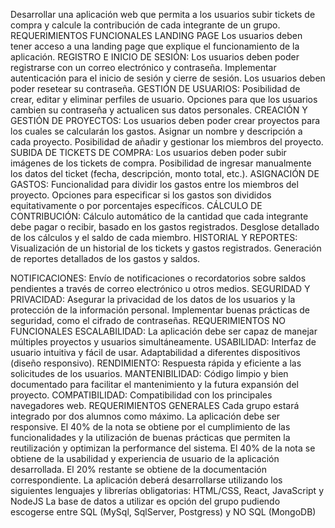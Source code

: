 Desarrollar una aplicación web que permita a los usuarios subir tickets de compra y calcule la contribución de cada integrante de un grupo.
REQUERIMIENTOS FUNCIONALES
LANDING PAGE
Los usuarios deben tener acceso a una landing page que explique el funcionamiento de la aplicación.
REGISTRO E INICIO DE SESIÓN:
Los usuarios deben poder registrarse con un correo electrónico y contraseña.
Implementar autenticación para el inicio de sesión y cierre de sesión.
Los usuarios deben poder resetear su contraseña.
GESTIÓN DE USUARIOS:
Posibilidad de crear, editar y eliminar perfiles de usuario.
Opciones para que los usuarios cambien su contraseña y actualicen sus datos personales.
CREACIÓN Y GESTIÓN DE PROYECTOS:
Los usuarios deben poder crear proyectos para los cuales se calcularán los gastos.
Asignar un nombre y descripción a cada proyecto.
Posibilidad de añadir y gestionar los miembros del proyecto.
SUBIDA DE TICKETS DE COMPRA:
Los usuarios deben poder subir imágenes de los tickets de compra.
Posibilidad de ingresar manualmente los datos del ticket (fecha, descripción, monto total, etc.).
ASIGNACIÓN DE GASTOS:
Funcionalidad para dividir los gastos entre los miembros del proyecto.
Opciones para especificar si los gastos son divididos equitativamente o por porcentajes específicos.
CÁLCULO DE CONTRIBUCIÓN:
Cálculo automático de la cantidad que cada integrante debe pagar o recibir, basado en los gastos registrados.
Desglose detallado de los cálculos y el saldo de cada miembro.
HISTORIAL Y REPORTES:
Visualización de un historial de los tickets y gastos registrados.
Generación de reportes detallados de los gastos y saldos.

NOTIFICACIONES:
Envío de notificaciones o recordatorios sobre saldos pendientes a través de correo electrónico u otros medios.
SEGURIDAD Y PRIVACIDAD:
Asegurar la privacidad de los datos de los usuarios y la protección de la información personal.
Implementar buenas prácticas de seguridad, como el cifrado de contraseñas.
REQUERIMIENTOS NO FUNCIONALES
ESCALABILIDAD:
La aplicación debe ser capaz de manejar múltiples proyectos y usuarios simultáneamente.
USABILIDAD:
Interfaz de usuario intuitiva y fácil de usar.
Adaptabilidad a diferentes dispositivos (diseño responsivo).
RENDIMIENTO:
Respuesta rápida y eficiente a las solicitudes de los usuarios.
MANTENIBILIDAD:
Código limpio y bien documentado para facilitar el mantenimiento y la futura expansión del proyecto.
COMPATIBILIDAD:
Compatibilidad con los principales navegadores web.
REQUERIMIENTOS GENERALES
Cada grupo estará integrado por dos alumnos como máximo.
La aplicación debe ser responsive.
El 40% de la nota se obtiene por el cumplimiento de las funcionalidades y la utilización de buenas prácticas que permiten la reutilización y optimizan la performance del sistema.
El 40% de la nota se obtiene de la usabilidad y experiencia de usuario de la aplicación desarrollada.
El 20% restante se obtiene de la documentación correspondiente.
La aplicación deberá desarrollarse utilizando los siguientes lenguajes y librerías obligatorias: HTML/CSS, React, JavaScript y NodeJS
La base de datos a utilizar es opción del grupo pudiendo escogerse entre SQL (MySql, SqlServer, Postgress) y NO SQL (MongoDB)

